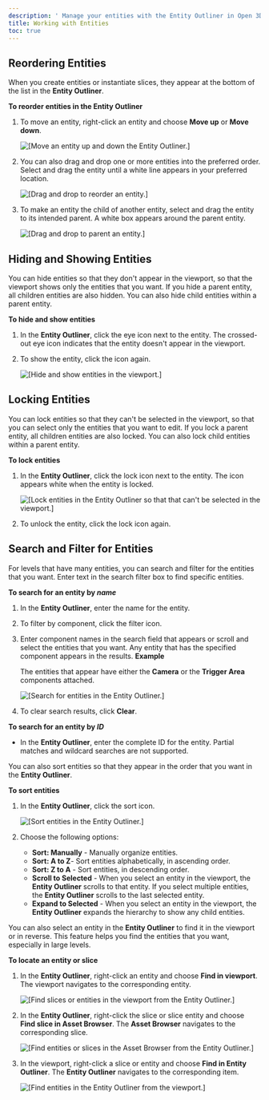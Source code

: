 ```yaml
---
description: ' Manage your entities with the Entity Outliner in Open 3D Engine. '
title: Working with Entities
toc: true
---
```


## Reordering Entities 

When you create entities or instantiate slices, they appear at the bottom of the list in the **Entity Outliner**.

**To reorder entities in the Entity Outliner**

1. To move an entity, right-click an entity and choose **Move up** or **Move down**.

   ![\[Move an entity up and down the Entity Outliner.\]](/images/user-guide/component/entity_system/component-entity-outliner-reorder.png)

1. You can also drag and drop one or more entities into the preferred order. Select and drag the entity until a white line appears in your preferred location.

   ![\[Drag and drop to reorder an entity.\]](/images/user-guide/component/entity_system/component-entity-outliner-reorder-drag-drop.png)

1. To make an entity the child of another entity, select and drag the entity to its intended parent. A white box appears around the parent entity.

   ![\[Drag and drop to parent an entity.\]](/images/user-guide/component/entity_system/component-entity-outliner-parenting-drag-drop.png)

## Hiding and Showing Entities 

You can hide entities so that they don't appear in the viewport, so that the viewport shows only the entities that you want. If you hide a parent entity, all children entities are also hidden. You can also hide child entities within a parent entity.

**To hide and show entities**

1. In the **Entity Outliner**, click the eye icon next to the entity. The crossed-out eye icon indicates that the entity doesn't appear in the viewport.

1. To show the entity, click the icon again.

   ![\[Hide and show entities in the viewport.\]](/images/user-guide/component/entity_system/component-entity-outliner-hiding.png)

## Locking Entities 

You can lock entities so that they can't be selected in the viewport, so that you can select only the entities that you want to edit. If you lock a parent entity, all children entities are also locked. You can also lock child entities within a parent entity.

**To lock entities**

1. In the **Entity Outliner**, click the lock icon next to the entity. The icon appears white when the entity is locked.

   ![\[Lock entities in the Entity Outliner so that that can't be selected in the viewport.\]](/images/user-guide/component/entity_system/component-entity-outliner-locking.png)

1. To unlock the entity, click the lock icon again.

## Search and Filter for Entities 

For levels that have many entities, you can search and filter for the entities that you want. Enter text in the search filter box to find specific entities.

**To search for an entity by *name***

1. In the **Entity Outliner**, enter the name for the entity.

1. To filter by component, click the filter icon.

1. Enter component names in the search field that appears or scroll and select the entities that you want. Any entity that has the specified component appears in the results.
**Example**

   The entities that appear have either the **Camera** or the **Trigger Area** components attached.

   ![\[Search for entities in the Entity Outliner.\]](/images/shared/shared-entity-outliner-search-filter.png)

1. To clear search results, click **Clear**.

**To search for an entity by *ID***
+ In the **Entity Outliner**, enter the complete ID for the entity. Partial matches and wildcard searches are not supported.

You can also sort entities so that they appear in the order that you want in the **Entity Outliner**.

**To sort entities**

1. In the **Entity Outliner**, click the sort icon.

   ![\[Sort entities in the Entity Outliner.\]](/images/shared/shared-entity-outliner-sort-filter.png)

1. Choose the following options:

   + **Sort: Manually** - Manually organize entities.
   + **Sort: A to Z**- Sort entities alphabetically, in ascending order.
   + **Sort: Z to A** - Sort entities, in descending order.
   + **Scroll to Selected** - When you select an entity in the viewport, the **Entity Outliner** scrolls to that entity. If you select multiple entities, the **Entity Outliner** scrolls to the last selected entity.
   + **Expand to Selected** - When you select an entity in the viewport, the **Entity Outliner** expands the hierarchy to show any child entities.

You can also select an entity in the **Entity Outliner** to find it in the viewport or in reverse. This feature helps you find the entities that you want, especially in large levels.

**To locate an entity or slice**

1. In the **Entity Outliner**, right-click an entity and choose **Find in viewport**. The viewport navigates to the corresponding entity.

   ![\[Find slices or entities in the viewport from the Entity Outliner.\]](/images/shared/shared-search-find-in-outliner.png)

1. In the **Entity Outliner**, right-click the slice or slice entity and choose **Find slice in Asset Browser**. The **Asset Browser** navigates to the corresponding slice.

   ![\[Find entities or slices in the Asset Browser from the Entity Outliner.\]](/images/shared/shared-component-entity-outliner-search-find-in-asset-browser.png)

1. In the viewport, right-click a slice or entity and choose **Find in Entity Outliner**. The **Entity Outliner** navigates to the corresponding item.

   ![\[Find entities in the Entity Outliner from the viewport.\]](/images/shared/shared-viewport-search-find-in-outliner.png)
